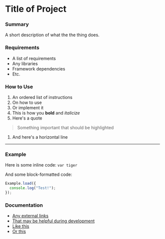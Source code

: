 # Title of Project

### Summary
A short description of what the the thing does.

### Requirements
+ A list of requirements
+ Any libraries
+ Framework dependencies
+ Etc.

### How to Use
1. An ordered list of instructions
1. On how to use
1. Or implement it
1. This is how you **bold** and *italicize*
1. Here's a quote

> Something important that should be highlighted

1. And here's a horizontal line

----

### Example
Here is some inline code: `var tiger`

And some block-formatted code:

```js
Example.load({
  console.log("Test!");
});
```

### Documentation
+ [Any external links](https://www.google.com)
+ [That may be helpful during development](http://www.smashingmagazine.com)
+ [Like this](http://daringfireball.net/projects/markdown/syntax)
+ [Or this](http://www.darkcoding.net/software/markdown-quick-reference/)